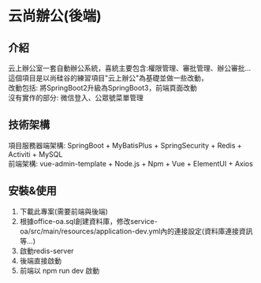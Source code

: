 # 云尚辦公(後端)
## 介紹
云上辦公室一套自動辦公系統，喜統主要包含:權限管理、審批管理、辦公審批... 
這個項目是以尚硅谷的練習項目"云上辦公"為基礎並做一些改動，    
改動包括: 將SpringBoot2升級為SpringBoot3，前端頁面改動  
沒有實作的部分: 微信登入、公眾號菜單管理

## 技術架構
項目服務器端架構: SpringBoot + MyBatisPlus + SpringSecurity + Redis + Activiti + MySQL  
前端架構: vue-admin-template + Node.js + Npm + Vue + ElementUI + Axios

## 安裝&使用
1. 下載此專案(需要前端與後端)
2. 根據office-oa.sql創建資料庫，修改service-oa/src/main/resources/application-dev.yml內的連接設定(資料庫連接資訊等...)
3. 啟動redis-server
4. 後端直接啟動
5. 前端以 npm run dev 啟動
